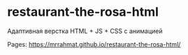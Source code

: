 # restaurant-the-rosa-html
Адаптивная верстка HTML + JS + CSS с анимацией

Pages: https://mrrahmat.github.io/restaurant-the-rosa-html/

